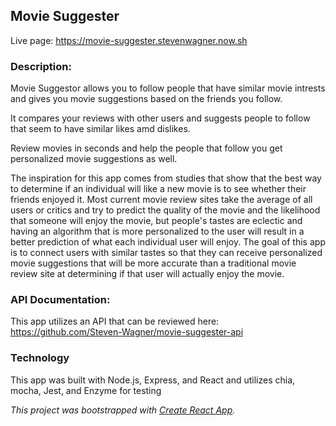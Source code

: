 ## Movie Suggester

Live page: https://movie-suggester.stevenwagner.now.sh

### Description:

Movie Suggestor allows you to follow people that have similar movie intrests and gives you movie suggestions based on the friends you follow.

It compares your reviews with other users and suggests people to follow that seem to have similar likes amd dislikes.

Review movies in seconds and help the people that follow you get personalized movie suggestions as well.

The inspiration for this app comes from studies that show that the best way to determine if an individual will like a new movie is to see whether their friends enjoyed it. Most current movie review sites take the average of all users or critics and try to predict the quality of the movie and the likelihood that someone will enjoy the movie, but people's tastes are eclectic and having an algorithm that is more personalized to the user will result in a better prediction of what each individual user will enjoy. The goal of this app is to connect users with similar tastes so that they can receive personalized movie suggestions that will be more accurate than a traditional movie review site at determining if that user will actually enjoy the movie.

### API Documentation:

This app utilizes an API that can be reviewed here: https://github.com/Steven-Wagner/movie-suggester-api

### Technology

This app was built with Node.js, Express, and React and utilizes chia, mocha, Jest, and Enzyme for testing



<em>This project was bootstrapped with [Create React App](https://github.com/facebook/create-react-app).</em>
